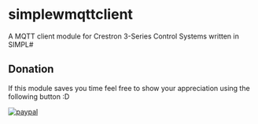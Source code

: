 # simplewmqttclient
A MQTT client module for Crestron 3-Series Control Systems written in SIMPL#


## Donation
If this module saves you time feel free to show your appreciation using the following button :D  

[![paypal](https://www.paypalobjects.com/en_US/IT/i/btn/btn_donateCC_LG.gif)](https://www.paypal.com/donate?hosted_button_id=W8J2B4E92NEQ2)
